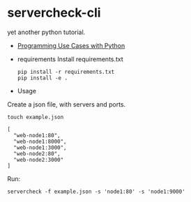 # servercheck-cli
yet another python tutorial.

- [Programming Use Cases with Python](https://learn.acloud.guru/course/eacc77f8-54c2-427f-8c5c-e32e98123f5c/dashboard)

* requirements
Install requirements.txt

  ```
  pip install -r requirements.txt
  pip install -e .
  ```

* Usage

Create a json file, with servers and ports.
  ```
  touch example.json

  [
    "web-node1:80",
    "web-node1:8000",
    "web-node1:3000",
    "web-node2:80",
    "web-node2:3000"
  ]
  ```

Run:
  ```
  servercheck -f example.json -s 'node1:80' -s 'node1:9000'
  ```
